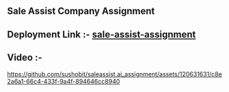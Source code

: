 ## Sale Assist Company Assignment

## Deployment Link :- [sale-assist-assignment](https://tranquil-genie-77b112.netlify.app/)

## Video :-



https://github.com/sushobit/saleassist.ai_assignment/assets/120631631/c8e2a6a1-66c4-433f-9a4f-894646cc8940



